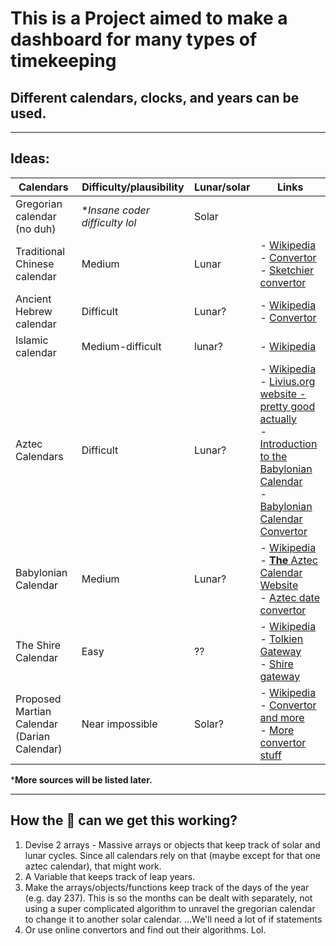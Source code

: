 # This is a Project aimed to make a dashboard for many types of timekeeping
## Different calendars, clocks, and years can be used.
---
## Ideas:
| Calendars                                   | Difficulty/plausibility        | Lunar/solar | Links |
|---------------------------------------------|--------------------------------|-------------|-------|
| Gregorian calendar (no duh)                 | **Insane coder difficulty lol* | Solar       |       |
| Traditional Chinese calendar                | Medium                         | Lunar       | - [Wikipedia](https://en.wikipedia.org/wiki/Chinese_calendar)<br> - [Convertor](http://www.prokerala.com/general/calendar/chinese-year-converter.php)<br> - [Sketchier convertor](http://www.mandarintools.com/calconv_old.html)|
| Ancient Hebrew calendar                     | Difficult                      | Lunar?      | - [Wikipedia](http://www.crivoice.org/calendar.html)<br> - [Convertor](http://www.biblicalcalendarproof.com/calendar/generate)|
| Islamic calendar                            | Medium-difficult               | lunar?      | - [Wikipedia](https://en.wikipedia.org/wiki/Islamic_calendar)|
| Aztec Calendars                             | Difficult                      | Lunar?      | - [Wikipedia](https://en.wikipedia.org/wiki/Babylonian_calendar) <br> - [Livius.org website - pretty good actually](http://www.livius.org/articles/concept/calendar-babylonian/) <br> - [Introduction to the Babylonian Calendar](https://www.staff.science.uu.nl/~gent0113/babylon/babycal.htm) <br> - [Babylonian Calendar Convertor](https://www.staff.science.uu.nl/~gent0113/babylon/babycal_converter.htm)|
| Babylonian Calendar                         | Medium                         | Lunar?      | - [Wikipedia](https://en.wikipedia.org/wiki/Aztec_calendar) <br> - [**The** Aztec Calendar Website](https://www.azteccalendar.com/azteccalendar.html) <br> - [Aztec date convertor](https://www.azteccalendar.com/?day=14&month=11&year=2016)|
| The Shire Calendar                          | Easy                           | ??          | - [Wikipedia](https://en.wikipedia.org/wiki/Middle-earth_calendar) <br> - [Tolkien Gateway](http://tolkiengateway.net/wiki/Shire_Calendar) <br> - [Shire gateway](http://shire-reckoning.com/calendar.html)|
| Proposed Martian Calendar (Darian Calendar) | Near impossible                | Solar?      | - [Wikipedia](https://en.wikipedia.org/wiki/Darian_calendar) <br> - [Convertor and more](http://ops-alaska.com/time/gangale_converter/calendar_clock.htm) <br> - [More convertor stuff](http://www-mars.lmd.jussieu.fr/mars/time/martian_time.html)||
***More sources will be listed later.**

---
## How the :poop: can we get this working?
1. Devise 2 arrays - Massive arrays or objects that keep track of solar and lunar cycles. Since all calendars rely on that (maybe except for that one aztec calendar), that might work.
2. A Variable that keeps track of leap years.
3. Make the arrays/objects/functions keep track of the days of the year (e.g. day 237). This is so the months can be dealt with separately, not using a super complicated algorithm to unravel the gregorian calendar to change it to another solar calendar.
...We'll need a lot of if statements
4. Or use online convertors and find out their algorithms. Lol.